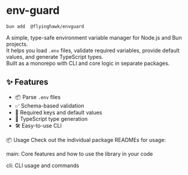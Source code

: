 # env-guard

```
bun add  @flyinghawk/envguard
```

A simple, type-safe environment variable manager for Node.js and Bun projects.  
It helps you load `.env` files, validate required variables, provide default values, and generate TypeScript types.  
Built as a monorepo with CLI and core logic in separate packages.

## ✨ Features

- 📦 Parse `.env` files
- ✅ Schema-based validation
- 🔐 Required keys and default values
- 🧠 TypeScript type generation
- 🛠️ Easy-to-use CLI

📦 Usage
Check out the individual package READMEs for usage:

main: Core features and how to use the library in your code

cli: CLI usage and commands
